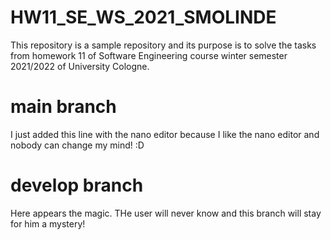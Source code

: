# HW11_SE_WS_2021_SMOLINDE
This repository is a sample repository and its purpose is to solve the tasks from homework 11 of Software Engineering course winter semester 2021/2022 of University Cologne.

# main branch
I just added this line with the nano editor because I like the nano editor and nobody can change my mind! :D

# develop branch
Here appears the magic. THe user will never know and this branch will stay for him a mystery!
